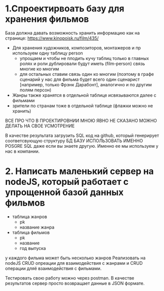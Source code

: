 # 1.Спроектирвоать базу для хранения фильмов
База должна давать возможность хранить информацию как на странице:
https://www.kinopoisk.ru/film/435/

- Для хранения художников, композиторов, монтажеров и пр используем одну таблицу person
  - упрощаем и чтобы не плодить кучу таблиц только в главных ролях и роли дублировали будут иметь (film-person) связь многие ко многим
  - для остальных ставим связь один ко многим (поэтому в графе сценарий у нас для фильма будет всего один сценарист [например, только Фрэнк Дарабонт], аналогично и по другим полям персон)
- Жанры также хранятся в отдельной таблице исвязываются далее с фильмами
- зрители по странам тоже в отдельной таблице (флажки можно не хранить)

ВСЕ ПРО ЧТО В ПРОЕКТИРОВНИИ МНОЮ ЯВНО НЕ СКАЗАНО МОЖНО ДЕЛАТЬ НА СВОЕ УСМОТРЕНИЕ

В качестве результата загрузить SQL код на github, который генерирует соответсвующую структуру БД
БАЗУ ИСПОЛЬЗОВАТЬ ИМЕННО POSGRE SQL даже если вы знаете другую. Именно ее мы используем у нас в компании.
# 2. Написать маленький сервер на nodeJS, который работает с упрощенной базой данных фильмов
- таблица жанров
  - pk
  - название жанра
- таблица фильмов
  - pk
  - название
  - год выпуска

у каждого фильма может быть несколько жанров
Реализовать на nodeJS CRUD опреации для взаимодействия с жанрами и CRUD операции дляё взаимодействия с фильмами.

Тестировать свою работу можно через postman. В качестве результатов сервер просто возвращает данные в JSON формате.